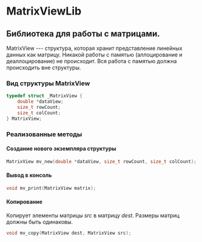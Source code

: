 # MatrixViewLib
## Библиотека для работы с матрицами.
MatrixView --- структура, которая хранит представление линейных данных как матрицу.
Никакой работы с памятью (аллоцирование и деаллоцирование) не происходит.
Вся работа с памятью должна происходить вне структуры.

### Вид структуры MatrixView
```C
typedef struct _MatrixView {
    double *dataView;
    size_t rowCount;
    size_t colCount;
} MatrixView;
```

### Реализованные методы
#### Создание нового экземпляра структуры
```C
MatrixView mv_new(double *dataView, size_t rowCount, size_t colCount);
```
#### Вывод в консоль
```C
void mv_print(MatrixView matrix);
```

#### Копирование
Копирует элементы матрицы *src* в матрицу *dest*. Размеры матриц должны быть одинаковы.
```C
void mv_copy(MatrixView dest, MatrixView src);
```

